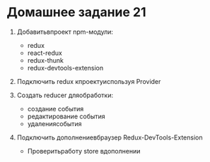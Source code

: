 # Домашнее задание 21

1) Добавитьвпроект npm-модули:
   * redux
   * react-redux
   * redux-thunk
   * redux-devtools-extension

2) Подключить redux кпроектуиспользуя Provider
3) Создать reducer дляобработки:
   * создание события
   * редактирование события
   * удалениясобытия

4) Подключить дополнениевбраузер Redux-DevTools-Extension
   * Проверитьработу store вдополнении